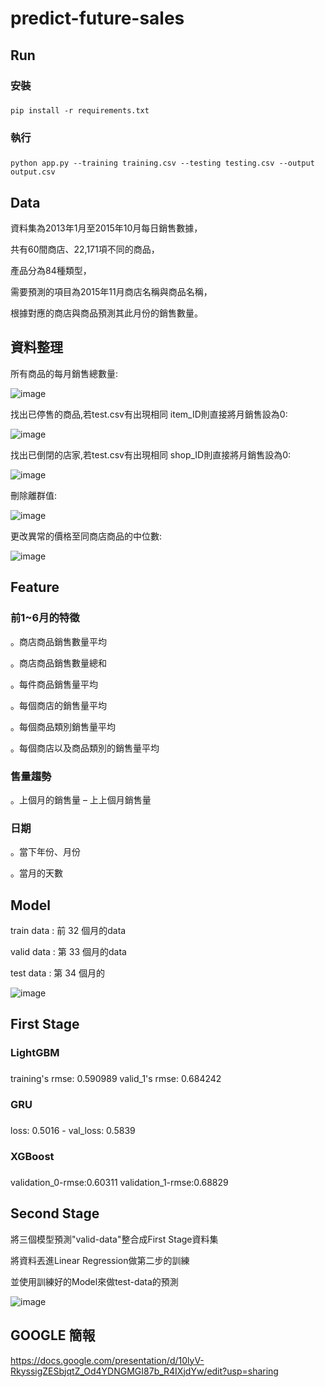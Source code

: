 # predict-future-sales

## Run ##


### 安裝 <h3> 
```
pip install -r requirements.txt
```

### 執行 <h3> 
```
python app.py --training training.csv --testing testing.csv --output output.csv
```

## Data ##

資料集為2013年1月至2015年10月每日銷售數據，
  
共有60間商店、22,171項不同的商品，
  
產品分為84種類型，
  
需要預測的項目為2015年11月商店名稱與商品名稱，
  
根據對應的商店與商品預測其此月份的銷售數量。

## 資料整理 ##
  
所有商品的每月銷售總數量:
  
![image](https://user-images.githubusercontent.com/66662065/121816256-29586700-ccad-11eb-9f9d-9c1094a41236.png)

找出已停售的商品,若test.csv有出現相同 item_ID則直接將月銷售設為0:

![image](https://user-images.githubusercontent.com/66662065/121816237-104fb600-ccad-11eb-9e24-5e789fae1e20.png)

找出已倒閉的店家,若test.csv有出現相同 shop_ID則直接將月銷售設為0:

![image](https://user-images.githubusercontent.com/66662065/121816245-19d91e00-ccad-11eb-92a4-8f25aed16200.png)

刪除離群值:

![image](https://user-images.githubusercontent.com/66662065/121816269-35442900-ccad-11eb-9c80-24cb58800606.png)

更改異常的價格至同商店商品的中位數:
  
![image](https://user-images.githubusercontent.com/66662065/121816283-49882600-ccad-11eb-8baa-9b39bfd51394.png)



## Feature ##

### 前1~6月的特徵 ###

。商店商品銷售數量平均

。商店商品銷售數量總和

。每件商品銷售量平均

。每個商店的銷售量平均

。每個商品類別銷售量平均

。每個商店以及商品類別的銷售量平均

### 售量趨勢 ###

。上個月的銷售量 – 上上個月銷售量

### 日期 ###
  
。當下年份、月份

。當月的天數

## Model ##

train data : 前 32 個月的data

valid data : 第 33 個月的data

test data : 第 34 個月的

  
![image](https://user-images.githubusercontent.com/66662065/121821949-ddb6b500-ccce-11eb-9e93-976ca5c66f60.png)

  

  

## First Stage ##

### **LightGBM** <h3>

training's rmse: 0.590989	valid_1's rmse: 0.684242

  
### **GRU** <h3>

loss: 0.5016 - val_loss: 0.5839


### **XGBoost** <h3>
  
validation_0-rmse:0.60311	validation_1-rmse:0.68829

## Second Stage ##  

將三個模型預測"valid-data"整合成First Stage資料集

將資料丟進Linear Regression做第二步的訓練
  
並使用訓練好的Model來做test-data的預測
  
![image](https://user-images.githubusercontent.com/66662065/121822584-7438a580-ccd2-11eb-9e73-3d169df24729.png)


## GOOGLE 簡報 ##

https://docs.google.com/presentation/d/10lyV-RkyssigZESbjqtZ_Od4YDNGMGI87b_R4IXjdYw/edit?usp=sharing
